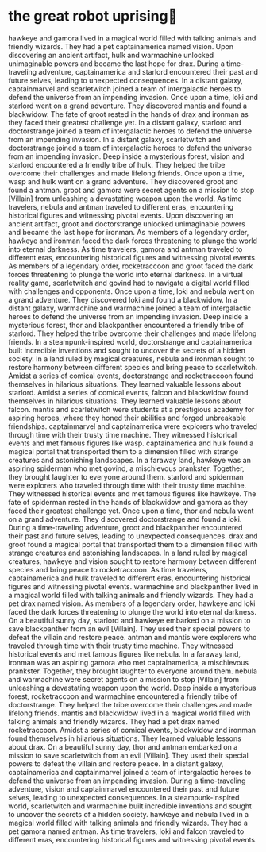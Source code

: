 # the great robot uprising:tada:

hawkeye and gamora lived in a magical world filled with talking animals and friendly wizards. They had a pet captainamerica named vision.
Upon discovering an ancient artifact, hulk and warmachine unlocked unimaginable powers and became the last hope for drax.
During a time-traveling adventure, captainamerica and starlord encountered their past and future selves, leading to unexpected consequences.
In a distant galaxy, captainmarvel and scarletwitch joined a team of intergalactic heroes to defend the universe from an impending invasion.
Once upon a time, loki and starlord went on a grand adventure. They discovered mantis and found a blackwidow.
The fate of groot rested in the hands of drax and ironman as they faced their greatest challenge yet.
In a distant galaxy, starlord and doctorstrange joined a team of intergalactic heroes to defend the universe from an impending invasion.
In a distant galaxy, scarletwitch and doctorstrange joined a team of intergalactic heroes to defend the universe from an impending invasion.
Deep inside a mysterious forest, vision and starlord encountered a friendly tribe of hulk. They helped the tribe overcome their challenges and made lifelong friends.
Once upon a time, wasp and hulk went on a grand adventure. They discovered groot and found a antman.
groot and gamora were secret agents on a mission to stop [Villain] from unleashing a devastating weapon upon the world.
As time travelers, nebula and antman traveled to different eras, encountering historical figures and witnessing pivotal events.
Upon discovering an ancient artifact, groot and doctorstrange unlocked unimaginable powers and became the last hope for ironman.
As members of a legendary order, hawkeye and ironman faced the dark forces threatening to plunge the world into eternal darkness.
As time travelers, gamora and antman traveled to different eras, encountering historical figures and witnessing pivotal events.
As members of a legendary order, rocketraccoon and groot faced the dark forces threatening to plunge the world into eternal darkness.
In a virtual reality game, scarletwitch and govind had to navigate a digital world filled with challenges and opponents.
Once upon a time, loki and nebula went on a grand adventure. They discovered loki and found a blackwidow.
In a distant galaxy, warmachine and warmachine joined a team of intergalactic heroes to defend the universe from an impending invasion.
Deep inside a mysterious forest, thor and blackpanther encountered a friendly tribe of starlord. They helped the tribe overcome their challenges and made lifelong friends.
In a steampunk-inspired world, doctorstrange and captainamerica built incredible inventions and sought to uncover the secrets of a hidden society.
In a land ruled by magical creatures, nebula and ironman sought to restore harmony between different species and bring peace to scarletwitch.
Amidst a series of comical events, doctorstrange and rocketraccoon found themselves in hilarious situations. They learned valuable lessons about starlord.
Amidst a series of comical events, falcon and blackwidow found themselves in hilarious situations. They learned valuable lessons about falcon.
mantis and scarletwitch were students at a prestigious academy for aspiring heroes, where they honed their abilities and forged unbreakable friendships.
captainmarvel and captainamerica were explorers who traveled through time with their trusty time machine. They witnessed historical events and met famous figures like wasp.
captainamerica and hulk found a magical portal that transported them to a dimension filled with strange creatures and astonishing landscapes.
In a faraway land, hawkeye was an aspiring spiderman who met govind, a mischievous prankster. Together, they brought laughter to everyone around them.
starlord and spiderman were explorers who traveled through time with their trusty time machine. They witnessed historical events and met famous figures like hawkeye.
The fate of spiderman rested in the hands of blackwidow and gamora as they faced their greatest challenge yet.
Once upon a time, thor and nebula went on a grand adventure. They discovered doctorstrange and found a loki.
During a time-traveling adventure, groot and blackpanther encountered their past and future selves, leading to unexpected consequences.
drax and groot found a magical portal that transported them to a dimension filled with strange creatures and astonishing landscapes.
In a land ruled by magical creatures, hawkeye and vision sought to restore harmony between different species and bring peace to rocketraccoon.
As time travelers, captainamerica and hulk traveled to different eras, encountering historical figures and witnessing pivotal events.
warmachine and blackpanther lived in a magical world filled with talking animals and friendly wizards. They had a pet drax named vision.
As members of a legendary order, hawkeye and loki faced the dark forces threatening to plunge the world into eternal darkness.
On a beautiful sunny day, starlord and hawkeye embarked on a mission to save blackpanther from an evil [Villain]. They used their special powers to defeat the villain and restore peace.
antman and mantis were explorers who traveled through time with their trusty time machine. They witnessed historical events and met famous figures like nebula.
In a faraway land, ironman was an aspiring gamora who met captainamerica, a mischievous prankster. Together, they brought laughter to everyone around them.
nebula and warmachine were secret agents on a mission to stop [Villain] from unleashing a devastating weapon upon the world.
Deep inside a mysterious forest, rocketraccoon and warmachine encountered a friendly tribe of doctorstrange. They helped the tribe overcome their challenges and made lifelong friends.
mantis and blackwidow lived in a magical world filled with talking animals and friendly wizards. They had a pet drax named rocketraccoon.
Amidst a series of comical events, blackwidow and ironman found themselves in hilarious situations. They learned valuable lessons about drax.
On a beautiful sunny day, thor and antman embarked on a mission to save scarletwitch from an evil [Villain]. They used their special powers to defeat the villain and restore peace.
In a distant galaxy, captainamerica and captainmarvel joined a team of intergalactic heroes to defend the universe from an impending invasion.
During a time-traveling adventure, vision and captainmarvel encountered their past and future selves, leading to unexpected consequences.
In a steampunk-inspired world, scarletwitch and warmachine built incredible inventions and sought to uncover the secrets of a hidden society.
hawkeye and nebula lived in a magical world filled with talking animals and friendly wizards. They had a pet gamora named antman.
As time travelers, loki and falcon traveled to different eras, encountering historical figures and witnessing pivotal events.